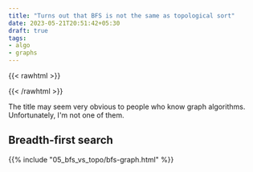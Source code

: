 ```yaml
---
title: "Turns out that BFS is not the same as topological sort"
date: 2023-05-21T20:51:42+05:30
draft: true
tags:
- algo
- graphs
---
```


{{< rawhtml >}}
<script src="https://cdn.jsdelivr.net/npm/cytoscape@3.25.0/dist/cytoscape.min.js"></script>
{{< /rawhtml >}}

The title may seem very obvious to people who know graph algorithms. Unfortunately, I'm not one of them.

## Breadth-first search

{{% include "05_bfs_vs_topo/bfs-graph.html" %}}
